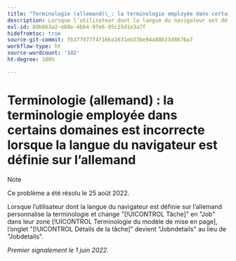 ```yaml
---
title: "Terminologie (allemand)\_: la terminologie employée dans certains domaines est incorrecte lorsque la langue du navigateur est définie sur l’allemand"
description: Lorsque l’utilisateur dont la langue du navigateur est définie sur l’allemand personnalise la terminologie et change "Tâche" en "Job" dans leur zone Terminologie du modèle de mise en page, l’onglet "Détails de la tâche" devient "Jobndetails" au lieu de "Jobdetails".
exl-id: 89b863a2-e88e-4bb4-97e6-95c15d1e3a7f
hidefromtoc: true
source-git-commit: fb377977f4f166a1631eb33be94a88b23d8676a7
workflow-type: ht
source-wordcount: '102'
ht-degree: 100%

---
```


# Terminologie (allemand) : la terminologie employée dans certains domaines est incorrecte lorsque la langue du navigateur est définie sur l’allemand

>[!NOTE]
>
>Ce problème a été résolu le 25 août 2022.

Lorsque l’utilisateur dont la langue du navigateur est définie sur l’allemand personnalise la terminologie et change &quot;[!UICONTROL Tâche]&quot; en &quot;Job&quot; dans leur zone [!UICONTROL Terminologie du modèle de mise en page], l’onglet &quot;[!UICONTROL Détails de la tâche]&quot; devient &quot;Jobndetails&quot; au lieu de &quot;Jobdetails&quot;.

_Premier signalement le 1 juin 2022._
